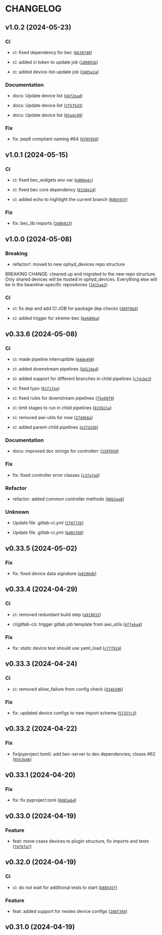 # CHANGELOG



## v1.0.2 (2024-05-23)

### Ci

* ci: fixed dependency for bec ([`6630740`](https://gitlab.psi.ch/bec/ophyd_devices/-/commit/663074055977ca0a046a81bd9ba5187acf95afed))

* ci: added ci token to update job ([`180891b`](https://gitlab.psi.ch/bec/ophyd_devices/-/commit/180891becdc1aa16da0c3b83c407e82a288d36d1))

* ci: added device-list-update job ([`3405e2a`](https://gitlab.psi.ch/bec/ophyd_devices/-/commit/3405e2acf59cea33b025d376291ccda96db9ea07))

### Documentation

* docs: Update device list ([`d4f2ead`](https://gitlab.psi.ch/bec/ophyd_devices/-/commit/d4f2ead61b9eb4defb43d7e966a1ed5206461abd))

* docs: Update device list ([`2f575d3`](https://gitlab.psi.ch/bec/ophyd_devices/-/commit/2f575d3aa221e646166bfeb0470de1847358acca))

* docs: Update device list ([`b5adc09`](https://gitlab.psi.ch/bec/ophyd_devices/-/commit/b5adc097674068a90783a2ce4a093150d21cb736))

### Fix

* fix: pep8 compliant naming #64 ([`d705958`](https://gitlab.psi.ch/bec/ophyd_devices/-/commit/d7059589c84bacb560f738f4e4ae4aaf811b25d9))


## v1.0.1 (2024-05-15)

### Ci

* ci: fixed bec_widgets env var ([`e900a4c`](https://gitlab.psi.ch/bec/ophyd_devices/-/commit/e900a4cb47c5ecaae8eca30d106771034dc9296d))

* ci: fixed bec core dependency ([`8158e14`](https://gitlab.psi.ch/bec/ophyd_devices/-/commit/8158e145fe2358a736a2fb9d2d3de7e6c8db021c))

* ci: added echo to highlight the current branch ([`68b593f`](https://gitlab.psi.ch/bec/ophyd_devices/-/commit/68b593f20d73c6463d5e97ddf7dcf94a5b036b06))

### Fix

* fix: bec_lib imports ([`3d8b023`](https://gitlab.psi.ch/bec/ophyd_devices/-/commit/3d8b0231a3359db9a5430e49912147c049dbfab9))


## v1.0.0 (2024-05-08)

### Breaking

* refactor!: moved to new ophyd_devices repo structure

BREAKING CHANGE: cleaned up and migrated to the new repo structure. Only shared devices will be hosted in ophyd_devices. Everything else will be in the beamline-specific repositories ([`3415ae2`](https://gitlab.psi.ch/bec/ophyd_devices/-/commit/3415ae2007cc447835906271de23e5f7a41ba373))

### Ci

* ci: fix dep and add CI JOB for package dep checks ([`d89f8b8`](https://gitlab.psi.ch/bec/ophyd_devices/-/commit/d89f8b87568d30d467279d96b0100cd318e2b5a2))

* ci: added trigger for xtreme-bec ([`be689ba`](https://gitlab.psi.ch/bec/ophyd_devices/-/commit/be689baa29d54632bbac9b523f0fe3a66e061f84))


## v0.33.6 (2024-05-08)

### Ci

* ci: made pipeline interruptible ([`44de499`](https://gitlab.psi.ch/bec/ophyd_devices/-/commit/44de499d40db01e2d9ad0ae50235240e2103bf02))

* ci: added downstream pipelines ([`b8134ed`](https://gitlab.psi.ch/bec/ophyd_devices/-/commit/b8134edbff58e1f92c45c3ab9b41f88e1ad3069b))

* ci: added support for different branches in child pipelines ([`c74cbe3`](https://gitlab.psi.ch/bec/ophyd_devices/-/commit/c74cbe358cf24943e1badc32ef53ced1f8d149f1))

* ci: fixed typo ([`81f1fee`](https://gitlab.psi.ch/bec/ophyd_devices/-/commit/81f1feea853882e8d557063612cc0acc601bbe2a))

* ci: fixed rules for downstream pipelines ([`f5e69f9`](https://gitlab.psi.ch/bec/ophyd_devices/-/commit/f5e69f9b9528871d9a011b2257b87c1faf89e6b0))

* ci: limit stages to run in child pipelines ([`815921a`](https://gitlab.psi.ch/bec/ophyd_devices/-/commit/815921a6c9cd97e5df94a584c5d4c2c22a4d408a))

* ci: removed awi-utils for now ([`27d4b6a`](https://gitlab.psi.ch/bec/ophyd_devices/-/commit/27d4b6ae83ec3d0f4d7a85c3cd4f6f70ecd528eb))

* ci: added parent-child pipelines ([`e27d2db`](https://gitlab.psi.ch/bec/ophyd_devices/-/commit/e27d2db4ac21830c95f2db2ccba58c650c25cad5))

### Documentation

* docs: improved doc strings for controllerr ([`339f050`](https://gitlab.psi.ch/bec/ophyd_devices/-/commit/339f050a8662de86ed2528ad4ffed18482dd546b))

### Fix

* fix: fixed controller error classes ([`c3fa7ad`](https://gitlab.psi.ch/bec/ophyd_devices/-/commit/c3fa7ad30d1b9a151bce599b34b4a3f82e4e6ce8))

### Refactor

* refactor: added common controller methods ([`00b3ae8`](https://gitlab.psi.ch/bec/ophyd_devices/-/commit/00b3ae82580df6bbe8a01a52d37c43199cf761bd))

### Unknown

* Update file .gitlab-ci.yml ([`2f8772b`](https://gitlab.psi.ch/bec/ophyd_devices/-/commit/2f8772b618836fc4029691ad03f7dafee17f1ca5))

* Update file .gitlab-ci.yml ([`bd01f60`](https://gitlab.psi.ch/bec/ophyd_devices/-/commit/bd01f6050a6c4957e4943577dff1ff53a5179f8b))


## v0.33.5 (2024-05-02)

### Fix

* fix: fixed device data signature ([`e8290db`](https://gitlab.psi.ch/bec/ophyd_devices/-/commit/e8290dbf4466f1415fb9c963ae203a4e6da7cc42))


## v0.33.4 (2024-04-29)

### Ci

* ci: removed redundant build step ([`a919632`](https://gitlab.psi.ch/bec/ophyd_devices/-/commit/a9196328e7d7efe4b6718b22d72c6df9bf59411c))

* ci(gitlab-ci): trigger gitlab job template from awi_utils ([`4ffeba4`](https://gitlab.psi.ch/bec/ophyd_devices/-/commit/4ffeba4c3b890b2fcd8c694347a254b3bc1e3c96))

### Fix

* fix: static device test should use yaml_load ([`c77f924`](https://gitlab.psi.ch/bec/ophyd_devices/-/commit/c77f924bb3665ab0896bc56076d05331e8b01f55))


## v0.33.3 (2024-04-24)

### Ci

* ci: removed allow_failure from config check ([`d34b396`](https://gitlab.psi.ch/bec/ophyd_devices/-/commit/d34b39669c4faf2d1c5518a632239303a48c2fd6))

### Fix

* fix: updated device configs to new import schema ([`5725fc3`](https://gitlab.psi.ch/bec/ophyd_devices/-/commit/5725fc36c7aff052fc704782a99bd04cfb13c112))


## v0.33.2 (2024-04-22)

### Fix

* fix(pyproject.toml): add bec-server to dev dependencies; closes #62 ([`9353b46`](https://gitlab.psi.ch/bec/ophyd_devices/-/commit/9353b46be804de967810f0d9370d230dfae5c92b))


## v0.33.1 (2024-04-20)

### Fix

* fix: fix pyproject.toml ([`6081eb4`](https://gitlab.psi.ch/bec/ophyd_devices/-/commit/6081eb4ba54b2a6a2072f638af06c6f1cf264b69))


## v0.33.0 (2024-04-19)

### Feature

* feat: move csaxs devices to plugin structure, fix imports and tests ([`74f6fa7`](https://gitlab.psi.ch/bec/ophyd_devices/-/commit/74f6fa7ffdf339399504e15f27564e3f0e43db56))


## v0.32.0 (2024-04-19)

### Ci

* ci: do not wait for additional tests to start ([`b88545f`](https://gitlab.psi.ch/bec/ophyd_devices/-/commit/b88545f6864a7d11ca39435906bcbd2cd0bb12b0))

### Feature

* feat: added support for nestes device configs ([`288f394`](https://gitlab.psi.ch/bec/ophyd_devices/-/commit/288f39483e83575d0bf3ec7a8e0d872b41b5b183))


## v0.31.0 (2024-04-19)
